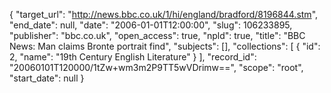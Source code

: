 {
  "target_url": "http://news.bbc.co.uk/1/hi/england/bradford/8196844.stm", 
  "end_date": null, 
  "date": "2006-01-01T12:00:00", 
  "slug": 106233895, 
  "publisher": "bbc.co.uk", 
  "open_access": true, 
  "npld": true, 
  "title": "BBC News: Man claims Bronte portrait find", 
  "subjects": [], 
  "collections": [
    {
      "id": 2, 
      "name": "19th Century English Literature"
    }
  ], 
  "record_id": "20060101T120000/1tZw+wm3m2P9TT5wVDrimw==", 
  "scope": "root", 
  "start_date": null
}

